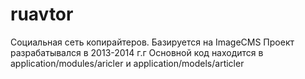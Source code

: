 # ruavtor
Социальная сеть копирайтеров. Базируется на ImageCMS
Проект разрабатывался в 2013-2014 г.г
Основной код находится в application/modules/aricler и application/models/articler